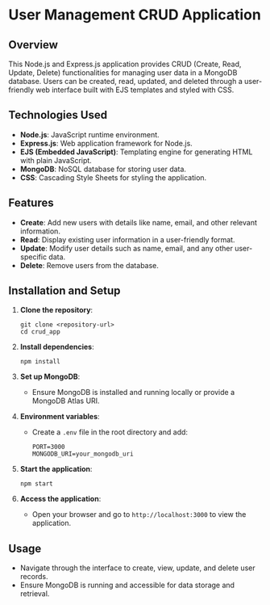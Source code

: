 # User Management CRUD Application

## Overview
This Node.js and Express.js application provides CRUD (Create, Read, Update, Delete) functionalities for managing user data in a MongoDB database. Users can be created, read, updated, and deleted through a user-friendly web interface built with EJS templates and styled with CSS.

## Technologies Used
- **Node.js**: JavaScript runtime environment.
- **Express.js**: Web application framework for Node.js.
- **EJS (Embedded JavaScript)**: Templating engine for generating HTML with plain JavaScript.
- **MongoDB**: NoSQL database for storing user data.
- **CSS**: Cascading Style Sheets for styling the application.

## Features
- **Create**: Add new users with details like name, email, and other relevant information.
- **Read**: Display existing user information in a user-friendly format.
- **Update**: Modify user details such as name, email, and any other user-specific data.
- **Delete**: Remove users from the database.

## Installation and Setup
1. **Clone the repository**:
   ```
   git clone <repository-url>
   cd crud_app
   ```

2. **Install dependencies**:
   ```
   npm install
   ```

3. **Set up MongoDB**:
   - Ensure MongoDB is installed and running locally or provide a MongoDB Atlas URI.

4. **Environment variables**:
   - Create a `.env` file in the root directory and add:
     ```
     PORT=3000
     MONGODB_URI=your_mongodb_uri
     ```

5. **Start the application**:
   ```
   npm start
   ```

6. **Access the application**:
   - Open your browser and go to `http://localhost:3000` to view the application.

## Usage
- Navigate through the interface to create, view, update, and delete user records.
- Ensure MongoDB is running and accessible for data storage and retrieval.
